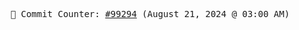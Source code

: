 <p align="center">
    <samp>
        📮 Commit Counter: <a href="https://github.com/Javascript-void0/Javascript-void0/commits/main">#99294</a> (August 21, 2024 @ 03:00 AM)
    </samp>
</p>